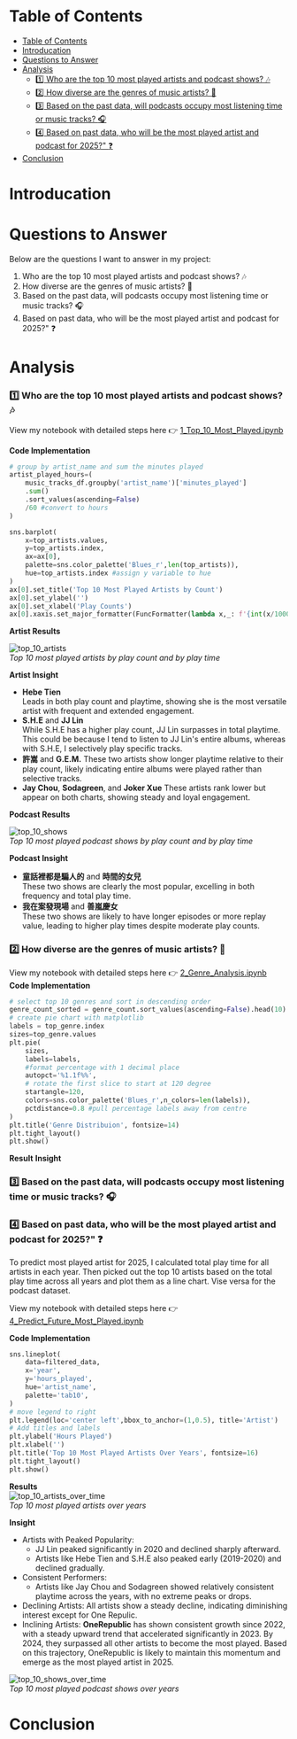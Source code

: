 # Table of Contents
- [Table of Contents](#table-of-contents)
- [Introducation](#introducation)
- [Questions to Answer](#questions-to-answer)
- [Analysis](#analysis)
    - [:one: Who are the top 10 most played artists and podcast shows? 🎶](#one-who-are-the-top-10-most-played-artists-and-podcast-shows-)
    - [:two: How diverse are the genres of music artists? 🌟](#two-how-diverse-are-the-genres-of-music-artists-)
    - [:three: Based on the past data, will podcasts occupy most listening time or music tracks? :headphones:](#three-based-on-the-past-data-will-podcasts-occupy-most-listening-time-or-music-tracks-headphones)
    - [:four:  Based on past data, who will be the most played artist and podcast for 2025?" :question:](#four--based-on-past-data-who-will-be-the-most-played-artist-and-podcast-for-2025-question)
- [Conclusion](#conclusion)

# Introducation
# Questions to Answer
Below are the questions I want to answer in my project:  
1.  Who are the top 10 most played artists and podcast shows? 🎶
2.  How diverse are the genres of music artists? 🌟
3.  Based on the past data, will podcasts occupy most listening time or music tracks? :headphones:
4.  Based on past data, who will be the most played artist and podcast for 2025?" :question:  

# Analysis
### :one: Who are the top 10 most played artists and podcast shows? 🎶

View my notebook with detailed steps here :point_right: [1_Top_10_Most_Played.ipynb](/3_Data_Analysis/1_Top_10_Most_Played.ipynb) 

**Code Implementation**

``` python
# group by artist_name and sum the minutes played
artist_played_hours=(
    music_tracks_df.groupby('artist_name')['minutes_played']
    .sum()
    .sort_values(ascending=False)
    /60 #convert to hours
)

sns.barplot(
    x=top_artists.values,
    y=top_artists.index,
    ax=ax[0],
    palette=sns.color_palette('Blues_r',len(top_artists)),
    hue=top_artists.index #assign y variable to hue
)
ax[0].set_title('Top 10 Most Played Artists by Count')
ax[0].set_ylabel('')
ax[0].set_xlabel('Play Counts')
ax[0].xaxis.set_major_formatter(FuncFormatter(lambda x,_: f'{int(x/1000)}K'))
```

**Artist Results**  

![top_10_artists](/Images/top_10_artist_bar.png)  
*Top 10 most played artists by play count and by play time*  


**Artist Insight**  
- **Hebe Tien**  
  Leads in both play count and playtime, showing she is the most versatile artist with frequent and extended engagement.
- **S.H.E** and **JJ Lin**  
  While S.H.E has a higher play count, JJ Lin surpasses in total playtime. This could be because I tend to listen to JJ Lin's entire albums, whereas with S.H.E, I selectively play specific tracks.
- **許嵩** and **G.E.M.**
  These two artists show longer playtime relative to their play count, likely indicating entire albums were played rather than selective tracks.
- **Jay Chou**, **Sodagreen**, and **Joker Xue**
  These artists rank lower but appear on both charts, showing steady and loyal engagement.

**Podcast Results**  

![top_10_shows](/Images/top_10_podcast_bar.png)  
*Top 10 most played podcast shows by play count and by play time*  

 

**Podcast Insight**  
- **童話裡都是騙人的** and **時間的女兒**  
  These two shows are clearly the most popular, excelling in both frequency and total play time.
- **我在案發現場** and **善嵐慶女**  
  These two shows are likely to have longer episodes or more replay value, leading to higher play times despite moderate play counts.


### :two: How diverse are the genres of music artists? 🌟  
View my notebook with detailed steps here :point_right: [2_Genre_Analysis.ipynb](/3_Data_Analysis/2_Genre_Analysis.ipynb)  
**Code Implementation**  
```python
# select top 10 genres and sort in descending order
genre_count_sorted = genre_count.sort_values(ascending=False).head(10)
# create pie chart with matplotlib
labels = top_genre.index
sizes=top_genre.values
plt.pie(
    sizes,
    labels=labels,
    #format percentage with 1 decimal place
    autopct='%1.1f%%',
    # rotate the first slice to start at 120 degree
    startangle=120,
    colors=sns.color_palette('Blues_r',n_colors=len(labels)),
    pctdistance=0.8 #pull percentage labels away from centre
)
plt.title('Genre Distribuion', fontsize=14)
plt.tight_layout()
plt.show()
```  
**Result**
**Insight**
### :three: Based on the past data, will podcasts occupy most listening time or music tracks? :headphones:
### :four:  Based on past data, who will be the most played artist and podcast for 2025?" :question:  

To predict most played artist for 2025, I calculated total play time for all artists in each year. Then picked out the top 10 artists based on the total play time across all years and plot them as a line chart. Vise versa for the podcast dataset.

View my notebook with detailed steps here :point_right: [4_Predict_Future_Most_Played.ipynb](/3_Data_Analysis/4_Predict_Future_Most_Played.ipynb)  

**Code Implementation**  

```python
sns.lineplot(
    data=filtered_data,
    x='year',
    y='hours_played',
    hue='artist_name',
    palette='tab10',
)
# move legend to right
plt.legend(loc='center left',bbox_to_anchor=(1,0.5), title='Artist')
# Add titles and labels
plt.ylabel('Hours Played')
plt.xlabel('')
plt.title('Top 10 Most Played Artists Over Years', fontsize=16)
plt.tight_layout()
plt.show()
```
**Results**  
![top_10_artists_over_time](/Images/top_10_artist_over_time.png)  
*Top 10 most played artists over years*   



**Insight**  
- Artists with Peaked Popularity:
  - JJ Lin peaked significantly in 2020 and declined sharply afterward.
  - Artists like Hebe Tien and S.H.E also peaked early (2019-2020) and declined gradually.
- Consistent Performers:
  - Artists like Jay Chou and Sodagreen showed relatively consistent playtime across the years, with no extreme peaks or drops.
- Declining Artists:
  All artists show a steady decline, indicating diminishing interest except for One Repulic. 
- Inclining Artists:
  **OneRepublic** has shown consistent growth since 2022, with a steady upward trend that accelerated significantly in 2023. By 2024, they surpassed all other artists to become the most played. Based on this trajectory, OneRepublic is likely to maintain this momentum and emerge as the most played artist in 2025.  

![top_10_shows_over_time](/Images/top_10_podcast_over_time.png)  
*Top 10 most played podcast shows over years*   

# Conclusion